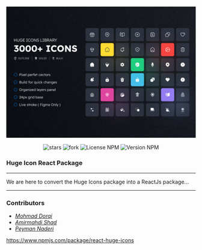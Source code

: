 <div align="center">

![](cover.jpg)

![stars](https://img.shields.io/github/stars/zero-icons/huge-icons?color=gold&style=flat)
![fork](https://img.shields.io/github/forks/zero-icons/huge-icons?color=purple&style=flat)
![License NPM](https://img.shields.io/npm/l/react-huge-icons?color=green&style=flat)
![Version NPM](https://img.shields.io/npm/v/react-huge-icons?color=blue&style=flat)

</div>

### Huge Icon React Package

---

We are here to convert the Huge Icons package into a ReactJs package...

---

### Contributors

- *[Mohmad Dorqi](https://github.com/mohmad-dorqi)*
- *[Amirmahdi Shad](https://github.com/AmirMahdi-Shad)*
- *[Peyman Naderi](https://github.com/peymanath)*

https://www.npmjs.com/package/react-huge-icons